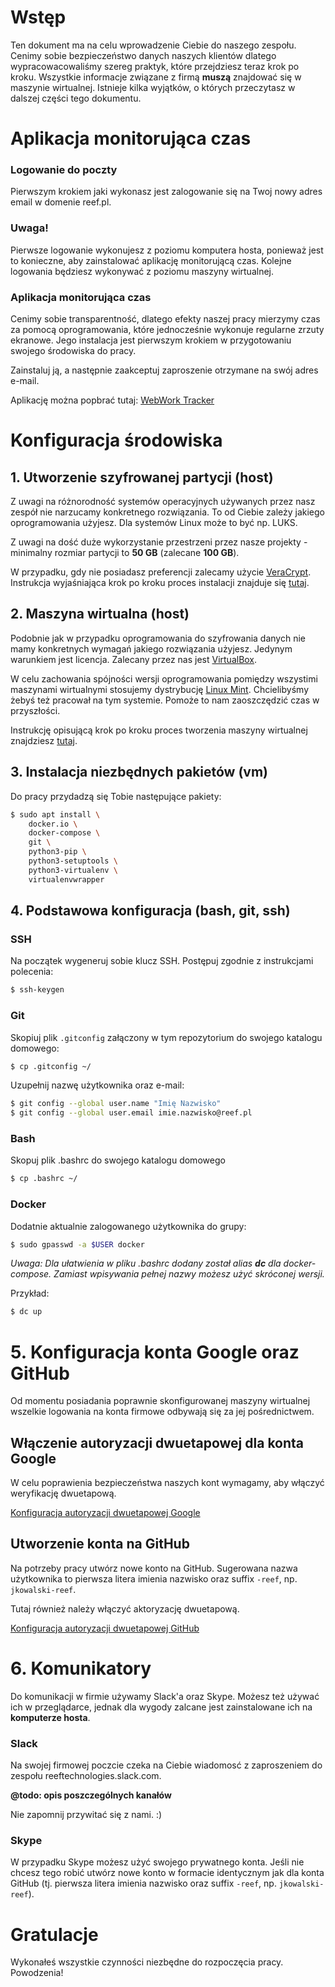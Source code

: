 # Wstęp

Ten dokument ma na celu wprowadzenie Ciebie do naszego zespołu. Cenimy sobie bezpieczeństwo danych naszych klientów dlatego wypracowacowaliśmy szereg praktyk, które przejdziesz teraz krok po kroku. Wszystkie informacje związane z firmą **muszą** znajdować się w maszynie wirtualnej. Istnieje kilka wyjątków, o których przeczytasz w dalszej części tego dokumentu.


# Aplikacja monitorująca czas

### Logowanie do poczty

Pierwszym krokiem jaki wykonasz jest zalogowanie się na Twoj nowy adres email w domenie reef.pl.

### **Uwaga!**

Pierwsze logowanie wykonujesz z poziomu komputera hosta, ponieważ jest to konieczne, aby zainstalować aplikację monitorującą czas. Kolejne logowania będziesz wykonywać z poziomu maszyny wirtualnej.

### Aplikacja monitorująca czas

Cenimy sobie transparentność, dlatego efekty naszej pracy mierzymy czas za pomocą oprogramowania, które jednocześnie wykonuje regularne zrzuty ekranowe. Jego instalacja jest pierwszym krokiem w przygotowaniu swojego środowiska do pracy.

Zainstaluj ją, a następnie zaakceptuj zaproszenie otrzymane na swój adres e-mail.

Aplikację można popbrać tutaj: [WebWork Tracker](https://www.webwork-tracker.com/#section-download)



# Konfiguracja środowiska

## 1. Utworzenie szyfrowanej partycji (host)

Z uwagi na różnorodność systemów operacyjnych używanych przez nasz zespół nie narzucamy konkretnego rozwiązania. To od Ciebie zależy jakiego oprogramowania użyjesz. Dla systemów Linux może to być np. LUKS.

Z uwagi na dość duże wykorzystanie przestrzeni przez nasze projekty - minimalny rozmiar partycji to **50 GB** (zalecane **100 GB**).

W przypadku, gdy nie posiadasz preferencji zalecamy użycie [VeraCrypt](https://www.veracrypt.fr/en/Home.html). Instrukcja wyjaśniająca krok po kroku proces instalacji znajduje się [tutaj](docs/VeraCrypt.md).


## 2. Maszyna wirtualna (host)

Podobnie jak w przypadku oprogramowania do szyfrowania danych nie mamy konkretnych wymagań jakiego rozwiązania użyjesz. Jedynym warunkiem jest licencja. Zalecany przez nas jest [VirtualBox](https://www.virtualbox.org/).

W celu zachowania spójności wersji oprogramowania pomiędzy wszystimi maszynami wirtualnymi stosujemy dystrybucję [Linux Mint](https://www.linuxmint.com/download.php). Chcielibyśmy żebyś też pracował na tym systemie. Pomoże to nam zaoszczędzić czas w przyszłości.

Instrukcję opisującą krok po kroku proces tworzenia maszyny wirtualnej znajdziesz [tutaj](docs/VirtualBox.md).

## 3. Instalacja niezbędnych pakietów (vm)

Do pracy przydadzą się Tobie następujące pakiety:

```bash
$ sudo apt install \
	docker.io \
	docker-compose \
	git \
	python3-pip \
	python3-setuptools \
	python3-virtualenv \
	virtualenvwrapper
```

## 4. Podstawowa konfiguracja (bash, git, ssh)

### SSH
Na początek wygeneruj sobie klucz SSH. Postępuj zgodnie z instrukcjami polecenia:

```bash
$ ssh-keygen
```

### Git

Skopiuj plik `.gitconfig` załączony w tym repozytorium do swojego katalogu domowego:

```bash
$ cp .gitconfig ~/
```

Uzupełnij nazwę użytkownika oraz e-mail:

```bash
$ git config --global user.name "Imię Nazwisko"
$ git config --global user.email imie.nazwisko@reef.pl
```

### Bash

Skopuj plik .bashrc do swojego katalogu domowego

```bash
$ cp .bashrc ~/
```

### Docker

Dodatnie aktualnie zalogowanego użytkownika do grupy:

```bash
$ sudo gpasswd -a $USER docker
```

*Uwaga: Dla ułatwienia w pliku .bashrc dodany został alias **dc** dla docker-compose. Zamiast wpisywania pełnej nazwy możesz użyć skróconej wersji.*

Przykład: 

```bash
$ dc up
```


# 5. Konfiguracja konta Google oraz GitHub

Od momentu posiadania poprawnie skonfigurowanej maszyny wirtualnej wszelkie logowania na konta firmowe odbywają się za jej pośrednictwem.

## Włączenie autoryzacji dwuetapowej dla konta Google

W celu poprawienia bezpieczeństwa naszych kont wymagamy, aby włączyć weryfikację dwuetapową.

[Konfiguracja autoryzacji dwuetapowej Google](https://myaccount.google.com/signinoptions/two-step-verification)

## Utworzenie konta na GitHub

Na potrzeby pracy utwórz nowe konto na GitHub. Sugerowana nazwa użytkownika to pierwsza litera imienia nazwisko oraz suffix `-reef`, np. `jkowalski-reef`.

Tutaj również należy włączyć aktoryzację dwuetapową.

[Konfiguracja autoryzacji dwuetapowej GitHub](https://github.com/settings/two_factor_authentication/configure)



# 6. Komunikatory

Do komunikacji w firmie używamy Slack'a oraz Skype. Możesz też używać ich w przeglądarce, jednak dla wygody zalcane jest zainstalowane ich na **komputerze hosta**. 

### Slack

Na swojej firmowej poczcie czeka na Ciebie wiadomosć z zaproszeniem do zespołu reeftechnologies.slack.com.

**@todo: opis poszczególnych kanałów**

Nie zapomnij przywitać się z nami. :)


### Skype

W przypadku Skype możesz użyć swojego prywatnego konta. Jeśli nie chcesz tego robić utwórz nowe konto w formacie identycznym jak dla konta GitHub (tj. pierwsza litera imienia nazwisko oraz suffix `-reef`, np. `jkowalski-reef`).

# Gratulacje

Wykonałeś wszystkie czynności niezbędne do  rozpoczęcia pracy. Powodzenia!